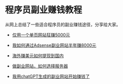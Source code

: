 # 程序员副业赚钱教程
 
 
从网上总结了一些适合程序员的副业赚钱途径，分享给大家。


- [仅用一个单页网站狂赚5000元](https://github.com/geeeeeeeek/side_pro/blob/master/docs/%E4%BB%85%E7%94%A8%E4%B8%80%E4%B8%AA%E5%8D%95%E9%A1%B5%E7%BD%91%E7%AB%99%E8%B5%9A%E4%BA%865000%E5%85%83.md)

- [我如何通过Adsense副业网站半年赚8000元](https://github.com/geeeeeeeek/side_pro/blob/master/docs/%E5%A6%82%E4%BD%95%E9%80%9A%E8%BF%87Adsense%E5%89%AF%E4%B8%9A%E7%BD%91%E7%AB%99%E5%8D%8A%E5%B9%B4%E8%B5%9A8000%E5%85%83.md)

- [海外赚美元如何提现到国内](https://github.com/geeeeeeeek/side_pro/blob/master/docs/%E6%B5%B7%E5%A4%96%E8%B5%9A%E7%BE%8E%E5%85%83%E5%A6%82%E4%BD%95%E6%8F%90%E7%8E%B0%E5%88%B0%E5%9B%BD%E5%86%85.md)

- [做副业网站，如何选择服务器](https://github.com/geeeeeeeek/side_pro/blob/master/docs/%E5%89%AF%E4%B8%9A%E7%BD%91%E7%AB%99%E5%A6%82%E4%BD%95%E9%80%89%E6%8B%A9%E6%9C%8D%E5%8A%A1%E5%99%A8.md)

- [我用chatGPT生成的副业网站开始赚钱了]()









